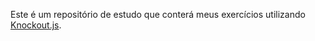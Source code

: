 Este é um repositório de estudo que conterá meus exercícios utilizando [Knockout.js](https://knockoutjs.com/).
